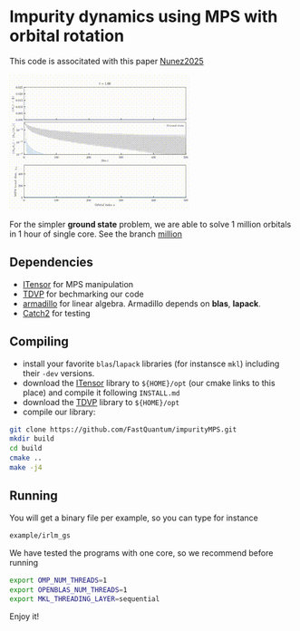 # Impurity dynamics using MPS with orbital rotation 
This code is associtated with this paper [Nunez2025](https://doi.org/10.48550/arXiv.2503.13706)

![](results/Banner.gif)

For the simpler **ground state** problem, we are able to solve 1 million orbitals in 1 hour of single core. See the branch [million](https://github.com/yurielnf/noip/tree/million)

## Dependencies
- [ITensor](https://github.com/ITensor/ITensor) for MPS manipulation
- [TDVP](https://github.com/ITensor/TDVP) for bechmarking our code
- [armadillo](http://arma.sourceforge.net/) for linear algebra. Armadillo depends on **blas**, **lapack**.
- [Catch2](https://github.com/catchorg/Catch2) for testing

## Compiling
- install your favorite `blas`/`lapack` libraries (for instansce `mkl`) including their `-dev` versions.
- download the [ITensor](https://github.com/ITensor/ITensor) library to `${HOME}/opt` (our cmake links to this place) and compile it following `INSTALL.md`
- download the [TDVP](https://github.com/ITensor/TDVP) library to `${HOME}/opt`
- compile our library:
```bash
git clone https://github.com/FastQuantum/impurityMPS.git
mkdir build
cd build
cmake ..
make -j4
``` 

## Running 
You will get a binary file per example, so you can type for instance
```bash
example/irlm_gs
```
We have tested the programs with one core, so we recommend before running
```bash
export OMP_NUM_THREADS=1
export OPENBLAS_NUM_THREADS=1
export MKL_THREADING_LAYER=sequential
```
Enjoy it!
